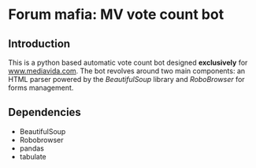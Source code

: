 # Forum mafia: MV vote count bot

## Introduction

This is a python based automatic vote count bot designed **exclusively** for 
www.mediavida.com. The bot revolves around two main components: an HTML parser
powered by the _BeautifulSoup_ library and _RoboBrowser_ for forms management.


## Dependencies

- BeautifulSoup
- Robobrowser
- pandas
- tabulate